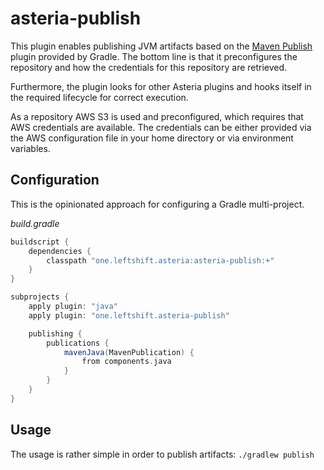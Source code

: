 # asteria-publish

This plugin enables publishing JVM artifacts based on the [Maven Publish](https://docs.gradle.org/current/userguide/publishing_maven.html) plugin provided by Gradle. The bottom line is that it preconfigures the repository and how the credentials for this repository are retrieved.

Furthermore, the plugin looks for other Asteria plugins and hooks itself in the required lifecycle for correct execution.

As a repository AWS S3 is used and preconfigured, which requires that AWS credentials are available. The credentials can be either provided via the AWS configuration file in your home directory or via environment variables.

## Configuration

This is the opinionated approach for configuring a Gradle multi-project.

*build.gradle*
```groovy
buildscript {
    dependencies {
        classpath "one.leftshift.asteria:asteria-publish:+"
    }
}

subprojects {
    apply plugin: "java"
    apply plugin: "one.leftshift.asteria-publish"

    publishing {
        publications {
            mavenJava(MavenPublication) {
                from components.java
            }
        }
    }
}
```

## Usage

The usage is rather simple in order to publish artifacts: `./gradlew publish`